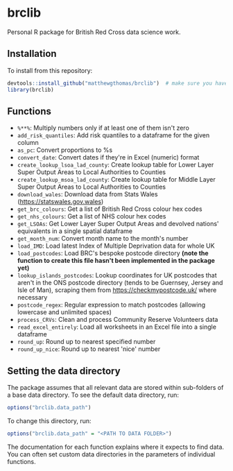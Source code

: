 # brclib
Personal R package for British Red Cross data science work.

## Installation
To install from this repository:

```r
devtools::install_github("matthewgthomas/brclib")  # make sure you have the devtools library installed first
library(brclib)
```

## Functions

- `%**%`: Multiply numbers only if at least one of them isn't zero
- `add_risk_quantiles`: Add risk quantiles to a dataframe for the given column
- `as_pc`: Convert proportions to %s
- `convert_date`: Convert dates if they're in Excel (numeric) format
- `create_lookup_lsoa_lad_county`: Create lookup table for Lower Layer Super Output Areas to Local Authorities to Counties
- `create_lookup_msoa_lad_county`: Create lookup table for Middle Layer Super Output Areas to Local Authorities to Counties
- `download_wales`: Download data from Stats Wales (https://statswales.gov.wales)
- `get_brc_colours`: Get a list of British Red Cross colour hex codes
- `get_nhs_colours`: Get a list of NHS colour hex codes
- `get_LSOAs`: Get Lower Layer Super Output Areas and devolved nations' equivalents in a single spatial dataframe
- `get_month_num`: Convert month name to the month's number
- `load_IMD`: Load latest Index of Multiple Deprivation data for whole UK
- `load_postcodes`: Load BRC's bespoke postcode directory **(note the function to create this file hasn't been implemented in the package yet)**
- `lookup_islands_postcodes`: Lookup coordinates for UK postcodes that aren't in the ONS postcode directory (tends to be Guernsey, Jersey and Isle of Man), scraping them from https://checkmypostcode.uk/ where necessary
- `postcode_regex`: Regular expression to match postcodes (allowing lowercase and unlimited spaces)
- `process_CRVs`: Clean and process Community Reserve Volunteers data
- `read_excel_entirely`: Load all worksheets in an Excel file into a single dataframe
- `round_up`: Round up to nearest specified number
- `round_up_nice`: Round up to nearest 'nice' number

## Setting the data directory
The package assumes that all relevant data are stored within sub-folders of a base data directory. To see the default data directory, run:

```r
options("brclib.data_path")
```

To change this directory, run:

```r
options("brclib.data_path" = "<PATH TO DATA FOLDER>")
```

The documentation for each function explains where it expects to find data. You can often set custom data directories in the parameters of individual functions.

